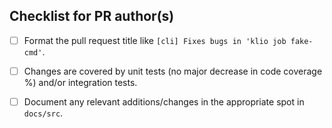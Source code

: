 <!--- Describe your changes 

Why is this change required? What problem does it solve?
If it fixes an open issue, please link to the issue here.
-->

<!--- How have you tested this?
Some valid responses are:

* "I have included unit tests" 
* "I have included integration tests"
* "I successfully ran my jobs with this code"

-->

## Checklist for PR author(s)
<!-- If an item doesn't apply to your pull request, **check it anyway** to make it apparent that there's nothing left to do. -->
- [ ] Format the pull request title like `[cli] Fixes bugs in 'klio job fake-cmd'`.
- [ ] Changes are covered by unit tests (no major decrease in code coverage %) and/or integration tests.
- [ ] Document any relevant additions/changes in the appropriate spot in `docs/src`.


<!---
for more information on how to submit valuable contributions,
see https://opensource.guide/how-to-contribute/#how-to-submit-a-contribution
-->
